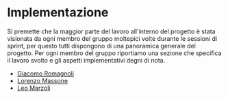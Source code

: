 # Implementazione
Si premette che la maggior parte del lavoro all'interno del progetto è stata visionata da ogni membro del gruppo moltepici volte durante le sessioni di sprint, per questo tutti dispongono di una panoramica generale del progetto. Per ogni membro del gruppo riportiamo una sezione che specifica il lavoro svolto e gli aspetti implementativi degni di nota.

* [Giacomo Romagnoli](./Giacomo_Romagnoli.md)
* [Lorenzo Massone](./Lorenzo_Massone.md)
* [Leo Marzoli](./Leo_Marzoli.md)

